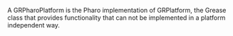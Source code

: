A GRPharoPlatform is the Pharo implementation of GRPlatform, the Grease class that provides functionality that can not be implemented in a platform independent way.
